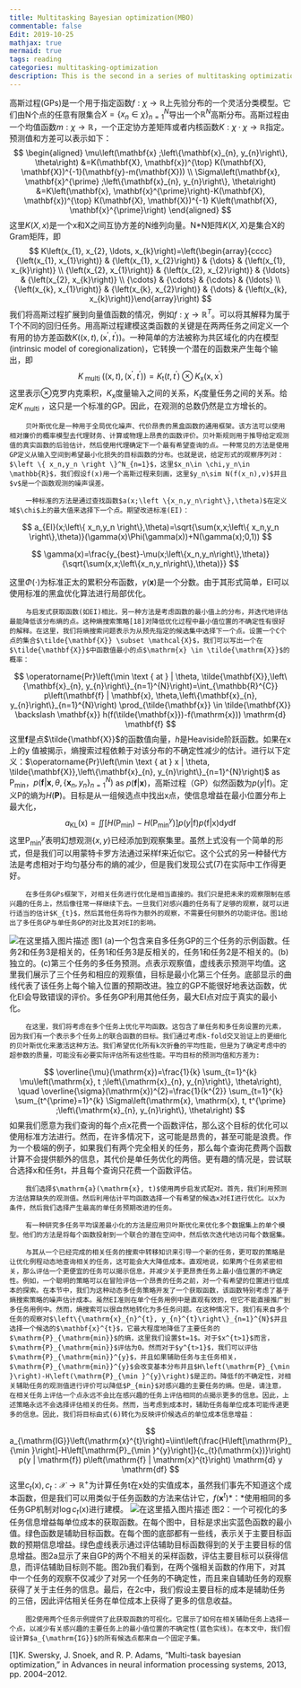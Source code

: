 ```yaml
---
title: Multitasking Bayesian optimization(MBO)
commentable: false
Edit: 2019-10-25
mathjax: true
mermaid: true
tags: reading
categories: multitasking-optimization
description: This is the second in a series of multitasking optimization algorithms-Multitasking Bayesian optimization(MBO).
---
```

高斯过程(GPs)是一个用于指定函数$f:\chi \rightarrow \mathbb{R}$上先验分布的一个灵活分类模型。它们由N个点的任意有限集合$X=\left \{ x_n\in \chi \right \}^N_{n=1}$导出一个$\mathbb{R}^N$高斯分布。高斯过程由一个均值函数$m:\chi\rightarrow \mathbb{R}$，一个正定协方差矩阵或者内核函数$K:\chi \cdot \chi\rightarrow\mathbb{R}$指定。预测值和方差可以表示如下：
$$
\begin{aligned} \mu\left(\mathbf{x} ;\left\{\mathbf{x}_{n}, y_{n}\right\}, \theta\right) &=K(\mathbf{X}, \mathbf{x})^{\top} K(\mathbf{X}, \mathbf{X})^{-1}(\mathbf{y}-m(\mathbf{X})) \\ \Sigma\left(\mathbf{x}, \mathbf{x}^{\prime} ;\left\{\mathbf{x}_{n}, y_{n}\right\}, \theta\right) &=K\left(\mathbf{x}, \mathbf{x}^{\prime}\right)-K(\mathbf{X}, \mathbf{x})^{\top} K(\mathbf{X}, \mathbf{X})^{-1} K\left(\mathbf{X}, \mathbf{x}^{\prime}\right) \end{aligned}
$$
		这里$K(X,x)$是一个x和X之间互协方差的N维列向量。N*N矩阵$K(X,X)$是集合X的Gram矩阵，即
$$
K\left(x_{1}, x_{2}, \ldots, x_{k}\right)=\left(\begin{array}{cccc}{\left(x_{1}, x_{1}\right)} & {\left(x_{1}, x_{2}\right)} & {\dots} & {\left(x_{1}, x_{k}\right)} \\ {\left(x_{2}, x_{1}\right)} & {\left(x_{2}, x_{2}\right)} & {\ldots} & {\left(x_{2}, x_{k}\right)} \\ {\cdots} & {\cdots} & {\cdots} & {\ldots} \\ {\left(x_{k}, x_{1}\right)} & {\left(x_{k}, x_{2}\right)} & {\dots} & {\left(x_{k}, x_{k}\right)}\end{array}\right)
$$
		我们将高斯过程扩展到向量值函数的情况，例如$f:\chi \rightarrow \mathbb{R}^T$。可以将其解释为属于T个不同的回归任务。用高斯过程建模这类函数的关键是在两两任务之间定义一个有用的协方差函数$K\left((\mathrm{x}, t),\left(\mathrm{x}^{\prime}, t^{\prime}\right)\right)$。一种简单的方法被称为共区域化的内在模型(intrinsic model of coregionalization)，它转换一个潜在的函数来产生每个输出，即
$$
K_{\text { multi }}\left((\mathrm{x}, t),\left(\mathrm{x}^{\prime}, t^{\prime}\right)\right)=K_{\mathrm{t}}\left(t, t^{\prime}\right) \otimes K_{\mathrm{x}}\left(\mathrm{x}, \mathrm{x}^{\prime}\right)
$$
这里表示$\otimes$克罗内克乘积，$K_{\mathrm{x}}$度量输入之间的关系，$K_{t}$度量任务之间的关系。给定$K_{\text { multi }}$，这只是一个标准的GP。因此，在观测的总数仍然是立方增长的。

		贝叶斯优化是一种用于全局优化噪声、代价昂贵的黑盒函数的通用框架。该方法可以使用相对廉价的概率模型去代理财务、计算或物理上昂贵的函数评价。贝叶斯规则用于推导给定观测值的真实函数的后验估计，然后使用代理确定下一个最有希望查询的点。一种常见的方法是使用GP定义从输入空间到希望最小化损失的目标函数的分布。也就是说，给定形式的观察序列对：$\left \{ x_n,y_n \right \}^N_{n=1}$，这里$x_n\in \chi,y_n\in \mathbb{R}$，我们假设f(x)用一个高斯过程来刻画，这里$y_n\sim N(f(x_n),v)$并且$v$是一个函数观测的噪声误差。		
	
		一种标准的方法是通过查找函数$a(x;\left \{x_n,y_n\right\},\theta)$在定义域$\chi$上的最大值来选择下一个点。期望改进标准(EI)：
$$
a_{EI}(x;\left\{ x_n,y_n \right\},\theta)=\sqrt{\sum(x,x;\left\{ x_n,y_n \right\},\theta)}(\gamma(x)\Phi(\gamma(x))+N(\gamma(x);0,1))
$$

$$
\gamma(x)=\frac{y_{best}-\mu(x;\left\{x_n,y_n\right\},\theta)}{\sqrt{\sum(x,x;\left\{x_n,y_n\right\},\theta)}}
$$

这里$\Phi(\cdot)$为标准正太的累积分布函数，$\gamma(\mathbf{x})$是一个分数。由于其形式简单，EI可以使用标准的黑盒优化算法进行局部优化。

		与启发式获取函数(如EI)相比，另一种方法是考虑函数的最小值上的分布，并迭代地评估最能降低该分布熵的点。这种熵搜索策略[18]对降低优化过程中最小值位置的不确定性有很好的解释。在这里，我们将熵搜索问题表示为从预先指定的候选集中选择下一个点。设置一个C个点的集合$\tilde{\mathbf{X}} \subset \mathcal{X}$，我们可以写出一个在$\tilde{\mathbf{X}}$中函数值最小的点$\mathrm{x} \in \tilde{\mathrm{X}}$的概率：
$$
\operatorname{Pr}\left(\min \text { at } | \theta, \tilde{\mathbf{X}},\left\{\mathbf{x}_{n}, y_{n}\right\}_{n=1}^{N}\right)=\int_{\mathbb{R}^{C}} p\left(\mathbf{f} | \mathbf{x}, \theta,\left\{\mathbf{x}_{n}, y_{n}\right\}_{n=1}^{N}\right) \prod_{\tilde{\mathbf{x}} \in \tilde{\mathbf{X}} \backslash \mathbf{x}} h(f(\tilde{\mathbf{x}})-f(\mathrm{x})) \mathrm{d} \mathbf{f}
$$
		这里$\mathbf{f}$是点$\tilde{\mathbf{X}}$的函数值向量，$h$是Heaviside阶跃函数。如果在x上的y 值被揭示，熵搜索过程依赖于对该分布的不确定性减少的估计。进行以下定义：$\operatorname{Pr}\left(\min \text { at } x | \theta, \tilde{\mathbf{X}},\left\{\mathbf{x}_{n}, y_{n}\right\}_{n=1}^{N}\right)$ as $\mathrm{P}_{\mathrm{min}}$，$p\left(\mathbf{f} | \mathbf{x}, \theta,\left\{\mathbf{x}_{n}, y_{n}\right\}_{n=1}^{N}\right)$ as $p(\mathbf{f} | \mathbf{x})$，高斯过程（GP）似然函数为$p(y | \mathrm{f})$。定义P的熵为$H(\mathbf{P})$。目标是从一组候选点中找出x点，使信息增益在最小位置分布上最大化，
$$
a_{\mathrm{KL}}(\mathrm{x})=\iint\left[H\left(\mathrm{P}_{\min }\right)-H\left(\mathrm{P}_{\min }^{y}\right)\right] p(y | \mathrm{f}) p(\mathrm{f} | \mathrm{x}) \mathrm{d} y \mathrm{df}
$$
		这里$\mathrm{P}_{\mathrm{min}}^{y}$表明幻想观测$\{x, y\}$已经添加到观察集里。虽然上式没有一个简单的形式，但是我们可以用蒙特卡罗方法通过采样f来近似它。这个公式的另一种替代方法是考虑相对于均匀基分布的熵的减少，但是我们发现公式(7)在实际中工作得更好。
	
		在多任务GPs框架下，对相关任务进行优化是相当直接的。我们只是把未来的观察限制在感兴趣的任务上，然后像往常一样继续下去。一旦我们对感兴趣的任务有了足够的观察，就可以进行适当的估计$K_{t}$，然后其他任务将作为额外的观察，不需要任何额外的功能评估。图1给出了多任务GP与单任务GP的对比及其对EI的影响。
![在这里插入图片描述](https://img-blog.csdnimg.cn/20191025195839334.png)
图1 (a)一个包含来自多任务GP的三个任务的示例函数。任务2和任务3是相关的，任务1和任务3是反相关的，任务1和任务2是不相关的。(b)独立的。(c)第三个任务的多任务预测。点表示观察值，虚线表示预测平均值。这里我们展示了三个任务和相应的观察值，目标是最小化第三个任务。底部显示的曲线代表了该任务上每个输入位置的预期改进。独立的GP不能很好地表达函数，优化EI会导致错误的评价。多任务GP利用其他任务，最大EI点对应于真实的最小化。

		在这里，我们将考虑在多个任务上优化平均函数。这包含了单任务和多任务设置的元素，因为我们有一个表示多个任务上的联合函数的目标。我们通过考虑k-fold交叉验证上的更细化的贝叶斯优化来激活这种方法。我们希望优化所有k次折叠的平均性能，但是为了确定考虑中的超参数的质量，可能没有必要实际评估所有这些性能。平均目标的预测均值和方差为:
$$
\overline{\mu}(\mathrm{x})=\frac{1}{k} \sum_{t=1}^{k} \mu\left(\mathrm{x}, t ;\left\{\mathrm{x}_{n}, y_{n}\right\}, \theta\right), \quad \overline{\sigma}(\mathrm{x})^{2}=\frac{1}{k^{2}} \sum_{t=1}^{k} \sum_{t^{\prime}=1}^{k} \Sigma\left(\mathrm{x}, \mathrm{x}, t, t^{\prime} ;\left\{\mathrm{x}_{n}, y_{n}\right\}, \theta\right)
$$
		如果我们愿意为我们查询的每个点x花费一个函数评估，那么这个目标的优化可以使用标准方法进行。然而，在许多情况下，这可能是昂贵的，甚至可能是浪费。作为一个极端的例子，如果我们有两个完全相关的任务，那么每个查询花费两个函数计算不会提供额外的信息，其代价是单任务优化的两倍。更有趣的情况是，尝试联合选择x和任务t，并且每个查询只花费一个函数评估。
	
		我们选择$\mathrm{a}(\mathrm{x}, t)$使用两步启发式配对。首先，我们利用预测方法估算缺失的观测值。然后利用估计平均函数选择一个有希望的候选x对EI进行优化。以x为条件，然后我们选择产生最高的单任务预期改进的任务。
	
		有一种研究多任务平均误差最小化的方法是应用贝叶斯优化来优化多个数据集上的单个模型。他们的方法是将每个函数投射到一个联合的潜在空间中，然后依次迭代地访问每个数据集。
	
		与其从一个已经完成的相关任务的搜索中转移知识来引导一个新的任务，更可取的策略是让优化例程动态地查询相关的任务，这可能会大大降低成本。直观地说，如果两个任务紧密相关，那么评估一个更便宜的任务可以揭示信息，并减少关于更昂贵任务上最小值位置的不确定性。例如，一个聪明的策略可以在冒险评估一个昂贵的任务之前，对一个有希望的位置进行低成本的探索。在本节中，我们为这种动态多任务策略开发了一个获取函数，该函数特别考虑了基于熵搜索策略的噪声估计成本。虽然EI准则在单个任务用例中是直观有效的，但它不能直接推广到多任务用例中。然而，熵搜索可以很自然地转化为多任务问题。在这种情况下，我们有来自多个任务的观察对$\left\{\mathrm{x}_{n}^{t}, y_{n}^{t}\right\}_{n=1}^{N}$并且选择一个候选的$\mathbf{x}^{t}$，它最大程度地降低了主要任务的$\mathrm{P}_{\mathrm{min}}$的熵，这里我们设置$t=1$。对于$x^{t>1}$而言，$\mathrm{P}_{\mathrm{min}}$评估为0。然而对于$y^{t>1}$，我们可以评估$\mathrm{P}_{\mathrm{min}}^{y}$，并且如果辅助任务与主任务相关，$\mathrm{P}_{\mathrm{min}}^{y}$会改变基本分布并且$H\left(\mathrm{P}_{\min }\right)-H\left(\mathrm{P}_{\min }^{y}\right)$是正的。降低f的不确定性，对相关辅助任务的观测值进行评价可以降低$P_{min}$对感兴趣的主要任务的熵。但是，请注意，在相关任务上评估一个点永远不会比在感兴趣的任务上评估相同的点揭示更多的信息。因此，上述策略永远不会选择评估相关的任务。然而，当考虑到成本时，辅助任务每单位成本可能传递更多的信息。因此，我们将目标由式(6)转化为反映评价候选点的单位成本信息增益：
$$
a_{\mathrm{IG}}\left(\mathrm{x}^{t}\right)=\iint\left(\frac{H\left[\mathrm{P}_{\min }\right]-H\left[\mathrm{P}_{\min }^{y}\right]}{c_{t}(\mathrm{x})}\right) p(y | \mathrm{f}) p\left(\mathrm{f} | \mathrm{x}^{t}\right) \mathrm{d} y \mathrm{df}
$$
这里$c_{t}(\mathrm{x}), c_{t} : \mathcal{X} \rightarrow \mathbb{R}^{+}$为计算任务t在x处的实值成本，虽然我们事先不知道这个成本函数，但是我们可以用类似于任务函数的方法来估计它，$f\left(\mathbf{x}^{t}\right)$*：*使用相同的多任务GP机制对$\log c_{t}(\mathrm{x})$进行建模。
![在这里插入图片描述](https://img-blog.csdnimg.cn/20191025195912151.png?x-oss-process=image/watermark,type_ZmFuZ3poZW5naGVpdGk,shadow_10,text_aHR0cHM6Ly9ibG9nLmNzZG4ubmV0L3FxXzQwNDM0NDMw,size_16,color_FFFFFF,t_70)
图2：一个可视化的多任务信息增益每单位成本的获取函数。在每个图中，目标是求出实蓝色函数的最小值。绿色函数是辅助目标函数。在每个图的底部都有一些线，表示关于主要目标函数的预期信息增益。绿色虚线表示通过评估辅助目标函数得到的关于主要目标的信息增益。图2a显示了来自GP的两个不相关的采样函数，评估主要目标可以获得信息，而评估辅助目标则不能。图2b我们看到，在两个强相关函数的作用下，对其中一个任务的观察不仅减少了对另一个任务的不确定性，而且来自辅助任务的观察获得了关于主任务的信息。最后，在2c中，我们假设主要目标的成本是辅助任务的三倍，因此评估相关任务在单位成本上获得了更多的信息收益。

		图2使用两个任务示例提供了此获取函数的可视化。它展示了如何在相关辅助任务上选择一个点，以减少有关感兴趣的主要任务上的最小值位置的不确定性(蓝色实线)。在本文中，我们假设计算$a_{\mathrm{IG}}$的所有候选点都来自一个固定子集。

[1]K. Swersky, J. Snoek, and R. P. Adams, “Multi-task bayesian optimization,” in Advances in neural information processing systems, 2013, pp. 2004–2012.
